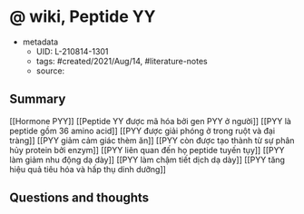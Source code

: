 # @ wiki, Peptide YY


- metadata
	- UID: L-210814-1301
	- tags: #created/2021/Aug/14, #literature-notes 
	- source: 

## Summary
[[Hormone PYY]]
[[Peptide YY được mã hóa bởi gen PYY ở người]]
[[PYY là peptide gồm 36 amino acid]]
[[PYY được giải phóng ở trong ruột và đại tràng]]
[[PYY giảm cảm giác thèm ăn]]
[[PYY còn được tạo thành từ sự phân hủy protein bởi enzym]]
[[PYY liên quan đến họ peptide tuyến tụy]]
[[PYY làm giảm nhu động dạ dày]]
[[PYY làm chậm tiết dịch dạ dày]]
[[PYY tăng hiệu quả tiêu hóa và hấp thụ dinh dưỡng]]

## Questions and thoughts
